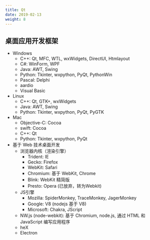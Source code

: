 ```yaml
---
title: Qt
date: 2019-02-13
weight: 8
---
```


## 桌面应用开发框架

- Windows
  - C++: Qt, MFC, WTL, wxWidgets, DirectUI, Htmlayout
  - C#: WinForm, WPF
  - Java: AWT, Swing
  - Python: Tkinter, wxpython, PyQt, PythonWin
  - Pascal: Delphi
  - aardio
  - Visual Basic
- Linux
  - C++: Qt, GTK+, wxWidgets
  - Java: AWT, Swing
  - Python: Tkinter, wxpython, PyQt, PyGTK
- Mac
  - Objective-C: Cocoa
  - swift: Cocoa
  - C++: Qt
  - Python: Tkinter, wxpython, PyQt
- 基于 Web 技术桌面开发
  - 浏览器内核（渲染引擎）
    - Trident: IE
    - Gecko: Firefox
    - WebKit: Safari
    - Chromium: 基于 WebKit, Chrome
    - Blink: WebKit 精简版
    - Presto: Opera (已放弃，转为Webkit)
  - JS引擎
    - Mozilla: SpiderMonkey, TraceMonkey, JagerMonkey
    - Google: V8 (nodejs 基于 V8)
    - Microsoft: Chakra, JScript
  - NW.js (node-webkit): 基于 Chromium, node.js, 通过 HTML 和 JavaScript 编写应用程序
  - heX
  - Electron
